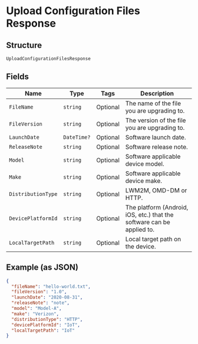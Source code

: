 
# Upload Configuration Files Response

## Structure

`UploadConfigurationFilesResponse`

## Fields

| Name | Type | Tags | Description |
|  --- | --- | --- | --- |
| `FileName` | `string` | Optional | The name of the file you are upgrading to. |
| `FileVersion` | `string` | Optional | The version of the file you are upgrading to. |
| `LaunchDate` | `DateTime?` | Optional | Software launch date. |
| `ReleaseNote` | `string` | Optional | Software release note. |
| `Model` | `string` | Optional | Software applicable device model. |
| `Make` | `string` | Optional | Software applicable device make. |
| `DistributionType` | `string` | Optional | LWM2M, OMD-DM or HTTP. |
| `DevicePlatformId` | `string` | Optional | The platform (Android, iOS, etc.) that the software can be applied to. |
| `LocalTargetPath` | `string` | Optional | Local target path on the device. |

## Example (as JSON)

```json
{
  "fileName": "hello-world.txt",
  "fileVersion": "1.0",
  "launchDate": "2020-08-31",
  "releaseNote": "note",
  "model": "Model-A",
  "make": "Verizon",
  "distributionType": "HTTP",
  "devicePlatformId": "IoT",
  "localTargetPath": "IoT"
}
```

